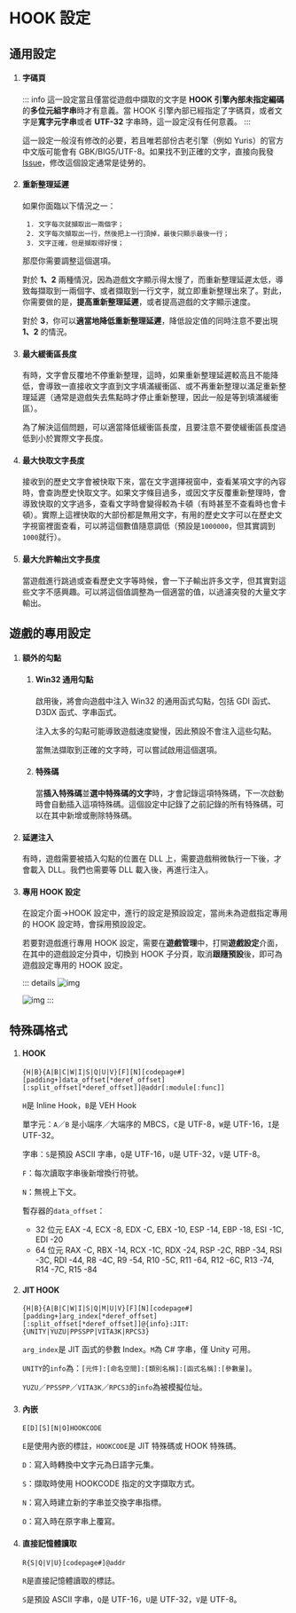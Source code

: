 # HOOK 設定

## 通用設定

1. #### 字碼頁

    ::: info
    這一設定當且僅當從遊戲中擷取的文字是 **HOOK 引擎內部未指定編碼**的**多位元組字串**時才有意義。當 HOOK 引擎內部已經指定了字碼頁，或者文字是**寬字元字串**或者 **UTF-32** 字串時，這一設定沒有任何意義。
    :::

    這一設定一般沒有修改的必要，若且唯若部份古老引擎（例如 Yuris）的官方中文版可能會有 GBK/BIG5/UTF-8。如果找不到正確的文字，直接向我發 [Issue](https://lunatranslator.org/Resource/game_support)，修改這個設定通常是徒勞的。

1. #### 重新整理延遲

    如果你面臨以下情況之一：

        1. 文字每次就擷取出一兩個字；
        2. 文字每次擷取出一行，然後把上一行頂掉，最後只顯示最後一行；
        3. 文字正確，但是擷取得好慢；

    那麼你需要調整這個選項。

    對於 **1、2** 兩種情況，因為遊戲文字顯示得太慢了，而重新整理延遲太低，導致每擷取到一兩個字、或者擷取到一行文字，就立即重新整理出來了。對此，你需要做的是，**提高重新整理延遲**，或者提高遊戲的文字顯示速度。

    對於 **3**，你可以**適當地降低重新整理延遲**，降低設定值的同時注意不要出現 **1、2** 的情況。

1. #### 最大緩衝區長度

    有時，文字會反覆地不停重新整理，這時，如果重新整理延遲較高且不能降低，會導致一直接收文字直到文字填滿緩衝區、或不再重新整理以滿足重新整理延遲（通常是遊戲失去焦點時才停止重新整理，因此一般是等到填滿緩衝區）。

    為了解決這個問題，可以適當降低緩衝區長度，且要注意不要使緩衝區長度過低到小於實際文字長度。

1. #### 最大快取文字長度

    接收到的歷史文字會被快取下來，當在文字選擇視窗中，查看某項文字的內容時，會查詢歷史快取文字。如果文字條目過多，或因文字反覆重新整理時，會導致快取的文字過多，查看文字時會變得較為卡頓（有時甚至不查看時也會卡頓）。實際上這裡快取的大部份都是無用文字，有用的歷史文字可以在歷史文字視窗裡面查看，可以將這個數值隨意調低（預設是`1000000`，但其實調到`1000`就行）。

1. #### 最大允許輸出文字長度

   當遊戲進行跳過或查看歷史文字等時候，會一下子輸出許多文字，但其實對這些文字不感興趣。可以將這個值調整為一個適當的值，以過濾突發的大量文字輸出。

## 遊戲的專用設定

1. #### 額外的勾點
    1. #### Win32 通用勾點
        啟用後，將會向遊戲中注入 Win32 的通用函式勾點，包括 GDI 函式、D3DX 函式、字串函式。

        注入太多的勾點可能導致遊戲速度變慢，因此預設不會注入這些勾點。

        當無法擷取到正確的文字時，可以嘗試啟用這個選項。

    1. #### 特殊碼
        當**插入特殊碼**並**選中特殊碼的文字**時，才會記錄這項特殊碼，下一次啟動時會自動插入這項特殊碼。這個設定中記錄了之前記錄的所有特殊碼，可以在其中新增或刪除特殊碼。

1. #### 延遲注入
    有時，遊戲需要被插入勾點的位置在 DLL 上，需要遊戲稍微執行一下後，才會載入 DLL。我們也需要等 DLL 載入後，再進行注入。

1. #### 專用 HOOK 設定
    在設定介面->HOOK 設定中，進行的設定是預設設定，當尚未為遊戲指定專用的 HOOK 設定時，會採用預設設定。

    若要對遊戲進行專用 HOOK 設定，需要在**遊戲管理**中，打開**遊戲設定**介面，在其中的遊戲設定分頁中，切換到 HOOK 子分頁，取消**跟隨預設**後，即可為遊戲設定專用的 HOOK 設定。

    ::: details
    ![img](https://image.lunatranslator.org/zh/gamesettings/1.jpg)

    ![img](https://image.lunatranslator.org/zh/gamesettings/2.png)
    :::

## 特殊碼格式

1. #### HOOK

    `{H|B}{A|B|C|W|I|S|Q|U|V}[F][N][codepage#][padding+]data_offset[*deref_offset][:split_offset[*deref_offset]]@addr[:module[:func]]`

    `H`是 Inline Hook，`B`是 VEH Hook

    單字元：`A`／`B` 是小端序／大端序的 MBCS，`C`是 UTF-8，`W`是 UTF-16，`I`是 UTF-32。

    字串：`S`是預設 ASCII 字串，`Q`是 UTF-16，`U`是 UTF-32，`V`是 UTF-8。

    `F`：每次讀取字串後新增換行符號。

    `N`：無視上下文。

    暫存器的`data_offset`：
      * 32 位元 EAX -4, ECX -8, EDX -C, EBX -10, ESP -14, EBP -18, ESI -1C, EDI -20
      * 64 位元 RAX -C, RBX -14, RCX -1C, RDX -24, RSP -2C, RBP -34, RSI -3C, RDI -44, R8 -4C, R9 -54, R10 -5C, R11 -64, R12 -6C, R13 -74, R14 -7C, R15 -84

1. #### JIT HOOK

    `{H|B}{A|B|C|W|I|S|Q|M|U|V}[F][N][codepage#][padding+]arg_index[*deref_offset][:split_offset[*deref_offset]]@{info}:JIT:{UNITY|YUZU|PPSSPP|VITA3K|RPCS3}`

    `arg_index`是 JIT 函式的參數 Index。`M`為 C# 字串，僅 Unity 可用。

    `UNITY`的`info`為：`[元件]:[命名空間]:[類別名稱]:[函式名稱]:[參數量]`。

    `YUZU`／`PPSSPP`／`VITA3K`／`RPCS3`的`info`為被模擬位址。

1. #### 內嵌

    `E[D][S][N|O]HOOKCODE`

    `E`是使用內嵌的標註，`HOOKCODE`是 JIT 特殊碼或 HOOK 特殊碼。

    `D`：寫入時轉換中文字元為日語字元集。

    `S`：擷取時使用 HOOKCODE 指定的文字擷取方式。

    `N`：寫入時建立新的字串並交換字串指標。

    `O`：寫入時在原字串上覆寫。

1. #### 直接記憶體讀取

    `R{S|Q|V|U}[codepage#]@addr`

    `R`是直接記憶體讀取的標誌。

    `S`是預設 ASCII 字串，`Q`是 UTF-16，`U`是 UTF-32，`V`是 UTF-8。
